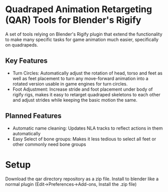 # Quadraped Animation Retargeting (QAR) Tools for Blender's Rigify
A set of tools relying on Blender's Rigify plugin that extend the functionality to make many specific tasks for game animation much easier, specifically on quadrapeds.

## Key Features
- Turn Circles: Automatically adjust the rotation of head, torso and feet as well as feet placement to turn any move-forward animation into a rotated version usable in game engines for turn circles.
- Foot Adjustment: Increase stride and foot placement under body of rigify rigs, makes it easy to retarget quadraped skeletons to each other and adjust strides while keeping the basic motion the same.

## Planned Features
- Automatic name cleaning: Updates NLA tracks to reflect actions in them automatically
- Easy Select of bone groups: Makes it less tedious to select all feet or other commonly need bone groups

# Setup
Download the qar directory repository as a zip file. Install to blender like a normal plugin (Edit->Preferences->Add-ons, Install the .zip file)
